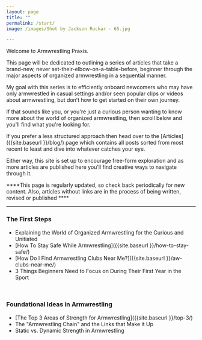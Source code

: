 ```yaml
---
layout: page
title: ""
permalink: /start/
image: /images/Shot by Jackson Ruckar - 65.jpg

---
```


Welcome to Armwrestling Praxis. 

This page will be dedicated to outlining a series of articles that take a brand-new, never set-their-elbow-on-a-table-before, beginner through the major aspects of organized armwrestling in a sequential manner. 

My goal with this series is to efficiently onboard newcomers who may have only armwrestled in casual settings and/or seen popular clips or videos about armwrestling, but don’t how to get started on their own journey.

If that sounds like you, or you're just a curious person wanting to know more about the world of organized armwrestling, then scroll below and you'll find what you're looking for.


If you prefer a less structured approach then head over to the [Articles]({{site.baseurl }}/blog/) page which contains all posts sorted from most recent to least and dive into whatever catches your eye. 

Either way, this site is set up to encourage free-form exploration and as more articles are published here you’ll find creative ways to navigate through it.


****This page is regularly updated, so check back periodically for new content. Also, articles without links are in the process of being written, revised or published ****


***

### The First Steps

* Explaining the World of Organized Armwrestling for the Curious and Unitiated
* [How To Stay Safe While Armwrestling]({{site.baseurl }}/how-to-stay-safe/)
* [How Do I Find Armwrestling Clubs Near Me?]({{site.baseurl }}/aw-clubs-near-me/)
* 3 Things Beginners Need to Focus on During Their First Year in the Sport

<br>

### Foundational Ideas in Armwrestling

* [The Top 3 Areas of Strength for Armwrestling]({{site.baseurl }}/top-3/)
* The "Armwrestling Chain" and the Links that Make it Up
* Static vs. Dynamic Strength in Armwrestling

